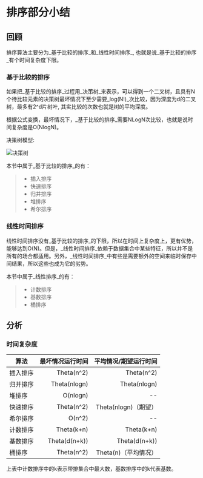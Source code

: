 # 排序部分小结

## 回顾
排序算法主要分为_基于比较的排序_和_线性时间排序_, 也就是说_基于比较的排序_有个时间复杂度下限。

### 基于比较的排序
如果把_基于比较的排序_过程用_决策树_来表示，可以得到一个二叉树，且具有N个待比较元素的决策树最坏情况下至少需要_log(N!)_次比较，因为深度为d的二叉树，最多有2^d片树叶, 其实比较的次数也就是树的平均深度。

根据公式变换，最坏情况下，_基于比较的排序_需要NLogN次比较，也就是说时间复杂度是O(NlogN)。

决策树模型:

![决策树](http://jing4seven.github.io/assets/images/decision.tree.jpg)

本节中属于_基于比较的排序_的有：

> * 插入排序
> * 快速排序
> * 归并排序
> * 堆排序
> * 希尔排序

### 线性时间排序

线性时间排序没有_基于比较的排序_的下限，所以在时间上复杂度上，更有优势，能够达到O(N)。但是，_线性时间排序_依赖于数据集合中某些特征，所以并不是所有的场合都适用。另外，_线性时间排序_中有些是需要额外的空间来临时保存中间结果，所以这些也成为它的劣势。

本节中属于_线性排序_的有：

> * 计数排序
> * 基数排序
> * 桶排序

## 分析

### 时间复杂度

| 算法       | 最坏情况运行时间  | 平均情况/期望运行时间  |
| ---------- | ----------------: | ---------------------: |
| 插入排序   | Theta(n^2)        | Theta(n^2)             |
| 归并排序   | Theta(nlogn)      | Theta(nlogn)           |
| 堆排序     | O(nlogn)          | --                     |
| 快速排序   | Theta(n^2)        | Theta(nlogn)（期望）   |
| 希尔排序   | O(n^2)            | --                     |
| 计数排序   | Theta(k+n)        | Theta(k+n)             |
| 基数排序   | Theta(d(n+k))     | Theta(d(n+k))          |
| 桶排序     | Theta(n^2)        | Theta(n)（平均情况）   |

上表中计数排序中的k表示带排集合中最大数，基数排序中的k代表基数。
